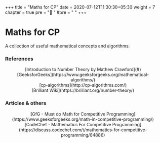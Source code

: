 +++
title = "Maths for CP"
date = 2020-07-12T11:30:30+05:30
weight = 7
chapter = true
pre = "🧮 "
#pre = "<i class='devicon-devicon-plain'></i> "
+++

# Maths for CP

A collection of useful mathematical concepts and algorithms.

### References
<center>[Introduction to Number Theory by Mathew Crawford](#)</center>
<center>[GeeksforGeeks](https://www.geeksforgeeks.org/mathematical-algorithms/)</center> 
<center>[cp-algorithms](http://cp-algorithms.com/)</center>
<center>[Brilliant Wiki](https://brilliant.org/number-theory/)</center>

### Articles & others
<center>[GfG - Must do Math for Competitive Programming](https://www.geeksforgeeks.org/math-in-competitive-programming/)</center>
<center>[CodeChef - Mathematics For Competitive Programming](https://discuss.codechef.com/t/mathematics-for-competitive-programming/64886)</center>